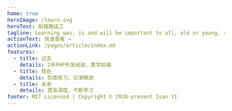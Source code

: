 ```yaml
---
home: true
heroImage: /learn.svg
heroText: 前端搬运工
tagline: Learning was, is and will be important to all, old or young, rich or poor.
actionText: 快速查看 →
actionLink: /pages/article/index.md
features:
  - title: 过去
    details: 2年PHP开发经验，重学前端
  - title: 现在
    details: 刻意练习，日渐精进
  - title: 未来
    details: 提高深度，不断学习
footer: MIT Licensed | Copyright © 2020-present Ivan YI
---
```

